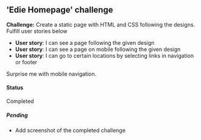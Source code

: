 ## 'Edie Homepage' challenge

**Challenge:** Create a static page with HTML and CSS following the designs. Fulfill user stories below

- **User story**:  I can see a page following the given design
- **User story**:  I can see a page on mobile following the given design
- **User story**:   I can go to certain locations by selecting links in navigation or footer

Surprise me with mobile navigation.

#### Status
Completed

##### Pending 
- Add screenshot of the completed challenge

